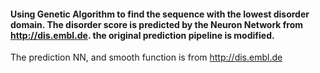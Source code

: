 #### Using Genetic Algorithm to find the sequence with the lowest disorder domain. The disorder score is predicted by the Neuron Network from http://dis.embl.de. the original prediction pipeline is modified.

The prediction NN, and smooth function is from http://dis.embl.de
